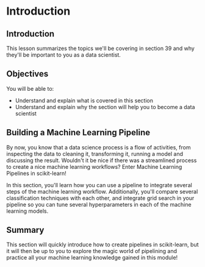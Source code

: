 
# Introduction

## Introduction
This lesson summarizes the topics we'll be covering in section 39 and why they'll be important to you as a data scientist.

## Objectives
You will be able to:
* Understand and explain what is covered in this section
* Understand and explain why the section will help you to become a data scientist

## Building a Machine Learning Pipeline

By now, you know that a data science process is a flow of activities, from inspecting the data to cleaning it, transforming it, running a model and discussing the result. Wouldn't it be nice if there was a streamlined process to create a nice machine learning workflows? Enter Machine Learning Pipelines in scikit-learn!

In this section, you'll learn how you can use a pipeline to integrate several steps of the machine learning workflow. Additionally, you'll compare several classification techniques with each other, and integrate grid search in your pipeline so you can tune several hyperparameters in each of the machine learning models.

## Summary

This section will quickly introduce how to create pipelines in scikit-learn, but it will then be up to you to explore the magic world of pipelining and practice all your machine learning knowledge gained in this module!

